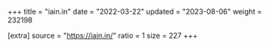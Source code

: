 +++
title = "iain.in"
date = "2022-03-22"
updated = "2023-08-06"
weight = 232198

[extra]
source = "https://iain.in/"
ratio = 1
size = 227
+++
